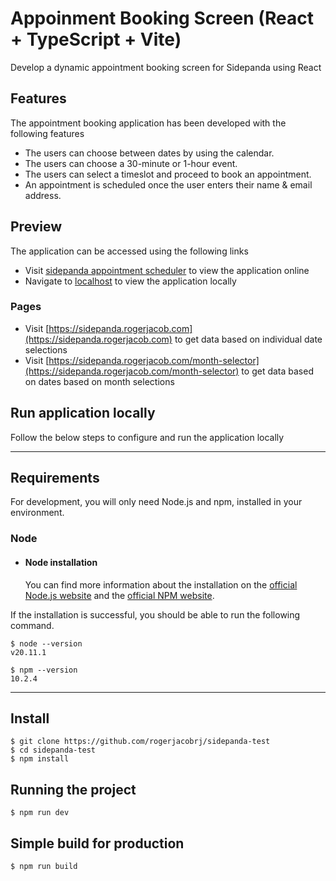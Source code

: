 # Appoinment Booking Screen (React + TypeScript + Vite)

Develop a dynamic appointment booking screen for Sidepanda using React

## Features

The appointment booking application has been developed with the following features

- The users can choose between dates by using the calendar.
- The users can choose a 30-minute or 1-hour event.
- The users can select a timeslot and proceed to book an appointment.
- An appointment is scheduled once the user enters their name & email address.

## Preview

The application can be accessed using the following links

- Visit [sidepanda appointment scheduler](https://sidepanda.rogerjacob.com) to view the application online
- Navigate to [localhost](http://localhost:5173) to view the application locally

### Pages
- Visit [https://sidepanda.rogerjacob.com](https://sidepanda.rogerjacob.com) to get data based on individual date selections
- Visit [https://sidepanda.rogerjacob.com/month-selector](https://sidepanda.rogerjacob.com/month-selector) to get data based on dates based on month selections

## Run application locally

Follow the below steps to configure and run the application locally

---
## Requirements

For development, you will only need Node.js and npm, installed in your environment.

### Node
- #### Node installation
  You can find more information about the installation on the [official Node.js website](https://nodejs.org/) and the [official NPM website](https://npmjs.org/).

If the installation is successful, you should be able to run the following command.

    $ node --version
    v20.11.1

    $ npm --version
    10.2.4
---

## Install

    $ git clone https://github.com/rogerjacobrj/sidepanda-test
    $ cd sidepanda-test
    $ npm install

## Running the project

    $ npm run dev

## Simple build for production

    $ npm run build
